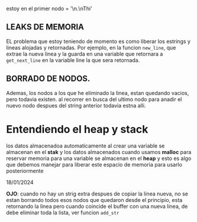 estoy en el primer nodo = '\n.\nThi'

## LEAKS DE MEMORIA
EL problema que estoy teniendo de momento es como liberar
los estrings y lineas alojadas y retornadas. Por ejemplo, en
la funcion `new_line`, que extrae la nueva linea y la guarda 
en una variable que retornara a `get_next_line` en la variable line
la que sera retornada.

## BORRADO DE NODOS.
Ademas, los nodos a los que he eliminado la linea,
estan quedando vacios, pero todavia existen. al recorrer en busca
del ultimo nodo para anadir el nuevo nodo despues del string anterior 
todavia estna alli.


# Entendiendo el **heap** y **stack**
los datos almacenadoa automaticamente al crear una variable
se almacenan en el **stak** y los datos almacenados cuando usamos **malloc**
para reservar memoria para una variable se almacenan en el **heap**
y esto es algo que debemos manejar para liberar este espacio de memoria
para usarlo posteriormente


18/01/2024

**OJO**: cuando no hay un strig extra despues de copiar la linea nueva, no se estan borrando todos esos nodos
	que quedaron desde el principio, esta retornando la linea pero cuando coincide el buffer con una nueva
	linea, de debe eliminar toda la lista, ver funcion `add_str`

